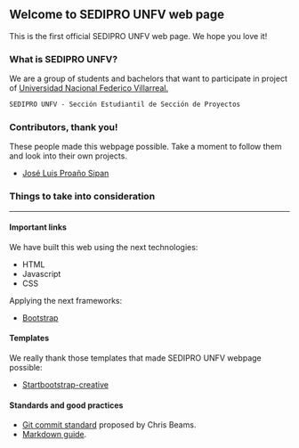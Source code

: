 ## Welcome to SEDIPRO UNFV web page

This is the first official SEDIPRO UNFV web page. We hope you love it!

### What is SEDIPRO UNFV?

We are a group of students and bachelors that want to participate in project of [Universidad Nacional Federico Villarreal.](http://web2.unfv.edu.pe/sitio/)

```markdown
SEDIPRO UNFV - Sección Estudiantil de Sección de Proyectos
```

### Contributors, thank you!

These people made this webpage possible. Take a moment to follow them and look into their own projects.

 - [José Luis Proaño Sipan](https://github.com/JoseLuis1197)

### Things to take into consideration
***

#### Important links


We have built this web using the next technologies:

 - HTML
 - Javascript
 - CSS

Applying the next frameworks:

 - [Bootstrap](https://getbootstrap.com/)

#### Templates

We really thank those templates that made SEDIPRO UNFV webpage possible:

 - [Startbootstrap-creative](https://github.com/BlackrockDigital/startbootstrap-creative)

#### Standards and good practices

 - [Git commit standard](https://chris.beams.io/posts/git-commit/) proposed by Chris Beams.
 - [Markdown guide](https://www.markdownguide.org/).